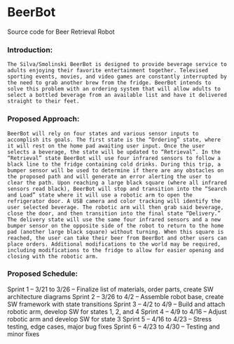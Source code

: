 # BeerBot
Source code for Beer Retrieval Robot

### Introduction:
	The Silva/Smolinski BeerBot is designed to provide beverage service to adults enjoying their favorite entertainment together. Televised sporting events, movies, and video games are constantly interrupted by the need to grab another brew from the fridge. BeerBot intends to solve this problem with an ordering system that will allow adults to select a bottled beverage from an available list and have it delivered straight to their feet.
	
### Proposed Approach:
	BeerBot will rely on four states and various sensor inputs to accomplish its goals. The first state is the “Ordering” state, where it will rest on the home pad awaiting user input. Once the user selects a beverage, the state will be updated to “Retrieval”. In the “Retrieval” state BeerBot will use four infrared sensors to follow a black line to the fridge containing cold drinks. During this trip, a bumper sensor will be used to determine if there are any obstacles on the proposed path and will generate an error alerting the user to clear the path. Upon reaching a large black square (where all infrared sensors read black), BeerBot will stop and transition into the “Search and Load” state where it will use a robotic arm to open the refrigerator door. A USB camera and color tracking will identify the user selected beverage. The robotic arm will then grab said beverage, close the door, and then transition into the final state “Delivery.” The delivery state will use the same four infrared sensors and a new bumper sensor on the opposite side of the robot to return to the home pad (another large black square) without turning. When this square is reached, the user can take their beer from BeerBot and other users can place orders. Additional modifications to the world may be required, including modifications to the fridge to allow for easier opening and closing with the robotic arm.
	
### Proposed Schedule:
Sprint 1 – 3/21 to 3/26 – Finalize list of materials, order parts, create SW architecture diagrams
Sprint 2 – 3/26 to 4/2 – Assemble robot base, create SW framework with state transitions
Sprint 3 – 4/2 to 4/9 – Build and attach robotic arm, develop SW for states 1, 2, and 4
Sprint 4 – 4/9 to 4/16 – Adjust robotic arm and develop SW for state 3
Sprint 5 – 4/16 to 4/23 – Stress testing, edge cases, major bug fixes
Sprint 6 – 4/23 to 4/30 – Testing and minor fixes
